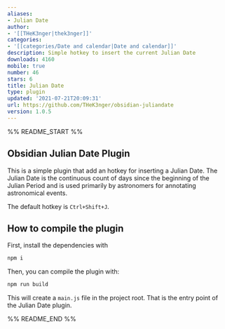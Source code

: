 ```yaml
---
aliases:
- Julian Date
author:
- '[[THeK3nger|thek3nger]]'
categories:
- '[[categories/Date and calendar|Date and calendar]]'
description: Simple hotkey to insert the current Julian Date
downloads: 4160
mobile: true
number: 46
stars: 6
title: Julian Date
type: plugin
updated: '2021-07-21T20:09:31'
url: https://github.com/THeK3nger/obsidian-juliandate
version: 1.0.5
---
```


%% README_START %%

## Obsidian Julian Date Plugin

This is a simple plugin that add an hotkey for inserting a Julian Date. The Julian Date is the continuous count of days since the beginning of the Julian Period and is used primarily by astronomers for annotating astronomical events.

The default hotkey is `Ctrl+Shift+J`.

## How to compile the plugin

First, install the dependencies with

```bash
npm i
```

Then, you can compile the plugin with:

```bash
npm run build
```

This will create a `main.js` file in the project root. That is the entry point of the Julian Date plugin.


%% README_END %%